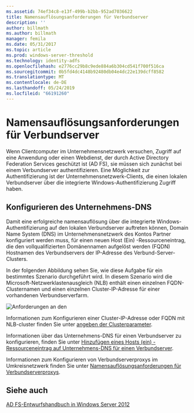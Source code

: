 ```yaml
---
ms.assetid: 74ef34c8-e13f-499b-b2bb-952ad7036622
title: Namensauflösungsanforderungen für Verbundserver
description: ''
author: billmath
ms.author: billmath
manager: femila
ms.date: 05/31/2017
ms.topic: article
ms.prod: windows-server-threshold
ms.technology: identity-adfs
ms.openlocfilehash: e2776cc29b8c9ede884a6b304cd541f700f516ca
ms.sourcegitcommit: 0b5fd4dc4148b92480db04e4dc22e139dcff8582
ms.translationtype: MT
ms.contentlocale: de-DE
ms.lasthandoff: 05/24/2019
ms.locfileid: "66191260"
---
```

# <a name="name-resolution-requirements-for-federation-servers"></a>Namensauflösungsanforderungen für Verbundserver

Wenn Clientcomputer im Unternehmensnetzwerk versuchen, Zugriff auf eine Anwendung oder einen Webdienst, der durch Active Directory Federation Services geschützt ist \(AD FS\), sie müssen sich zunächst bei einem Verbundserver authentifizieren. Eine Möglichkeit zur Authentifizierung ist der Unternehmensnetzwerk-Clients, die einen lokalen Verbundserver über die integrierte Windows-Authentifizierung Zugriff haben.  
  
## <a name="configure-corporate-dns"></a>Konfigurieren des Unternehmens-DNS  
Damit eine erfolgreiche namensauflösung über die integrierte Windows-Authentifizierung auf den lokalen Verbundserver auftreten können, Domain Name System \(DNS\) im Unternehmensnetzwerk des Kontos Partner konfiguriert werden muss, für einen neuen Host \(Ein\) -Ressourceneintrag, die den vollqualifizierten Domänennamen aufgelöst werden \(FQDN\) Hostnamen des Verbundservers der IP-Adresse des Verbund-Server-Clusters.  
  
In der folgenden Abbildung sehen Sie, wie diese Aufgabe für ein bestimmtes Szenario durchgeführt wird. In diesem Szenario wird die Microsoft-Netzwerklastenausgleich \(NLB\) enthält einen einzelnen FQDN-Clusternamen und einen einzelnen Cluster-IP-Adresse für einer vorhandenen Verbundserverfarm.  
  
![Anforderungen an den](media/adfs2_deploy_single_fs.gif)  
  
Informationen zum Konfigurieren einer Cluster-IP-Adresse oder FQDN mit NLB-cluster finden Sie unter [angeben der Clusterparameter](https://go.microsoft.com/fwlink/?LinkId=75282).  
  
Informationen über das Unternehmens-DNS für einen Verbundserver zu konfigurieren, finden Sie unter [Hinzufügen eines Hosts &#40;ein&#41; -Ressourceneintrag auf Unternehmens-DNS für einen Verbundserver](../../ad-fs/deployment/Add-a-Host--A--Resource-Record-to-Corporate-DNS-for-a-Federation-Server.md).  
  
Informationen zum Konfigurieren von Verbundserverproxys im Umkreisnetzwerk finden Sie unter [Namensauflösungsanforderungen für Verbundserverproxys](Name-Resolution-Requirements-for-Federation-Server-Proxies.md).  
  

## <a name="see-also"></a>Siehe auch
[AD FS-Entwurfshandbuch in Windows Server 2012](AD-FS-Design-Guide-in-Windows-Server-2012.md)
